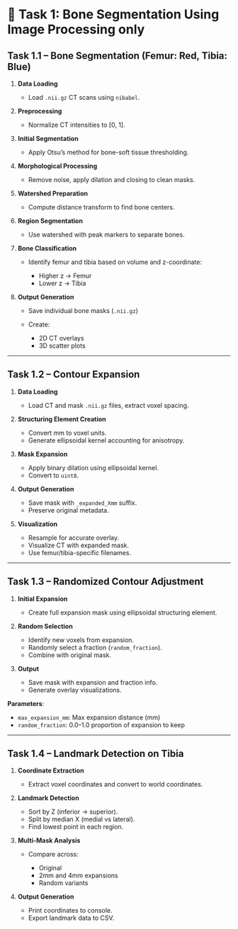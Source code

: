 # 🦴 Task 1: Bone Segmentation Using Image Processing only

## Task 1.1 – Bone Segmentation (Femur: Red, Tibia: Blue)

1. **Data Loading**

   * Load `.nii.gz` CT scans using `nibabel`.

2. **Preprocessing**

   * Normalize CT intensities to \[0, 1].

3. **Initial Segmentation**

   * Apply Otsu’s method for bone-soft tissue thresholding.

4. **Morphological Processing**

   * Remove noise, apply dilation and closing to clean masks.

5. **Watershed Preparation**

   * Compute distance transform to find bone centers.

6. **Region Segmentation**

   * Use watershed with peak markers to separate bones.

7. **Bone Classification**

   * Identify femur and tibia based on volume and z-coordinate:

     * Higher z → Femur
     * Lower z → Tibia

8. **Output Generation**

   * Save individual bone masks (`.nii.gz`)
   * Create:

     * 2D CT overlays
     * 3D scatter plots

---

## Task 1.2 – Contour Expansion

1. **Data Loading**

   * Load CT and mask `.nii.gz` files, extract voxel spacing.

2. **Structuring Element Creation**

   * Convert mm to voxel units.
   * Generate ellipsoidal kernel accounting for anisotropy.

3. **Mask Expansion**

   * Apply binary dilation using ellipsoidal kernel.
   * Convert to `uint8`.

4. **Output Generation**

   * Save mask with `_expanded_Xmm` suffix.
   * Preserve original metadata.

5. **Visualization**

   * Resample for accurate overlay.
   * Visualize CT with expanded mask.
   * Use femur/tibia-specific filenames.

---

## Task 1.3 – Randomized Contour Adjustment

1. **Initial Expansion**

   * Create full expansion mask using ellipsoidal structuring element.

2. **Random Selection**

   * Identify new voxels from expansion.
   * Randomly select a fraction (`random_fraction`).
   * Combine with original mask.

3. **Output**

   * Save mask with expansion and fraction info.
   * Generate overlay visualizations.

**Parameters**:

* `max_expansion_mm`: Max expansion distance (mm)
* `random_fraction`: 0.0–1.0 proportion of expansion to keep

---

## Task 1.4 – Landmark Detection on Tibia

1. **Coordinate Extraction**

   * Extract voxel coordinates and convert to world coordinates.

2. **Landmark Detection**

   * Sort by Z (inferior → superior).
   * Split by median X (medial vs lateral).
   * Find lowest point in each region.

3. **Multi-Mask Analysis**

   * Compare across:

     * Original
     * 2mm and 4mm expansions
     * Random variants

4. **Output Generation**

   * Print coordinates to console.
   * Export landmark data to CSV.

